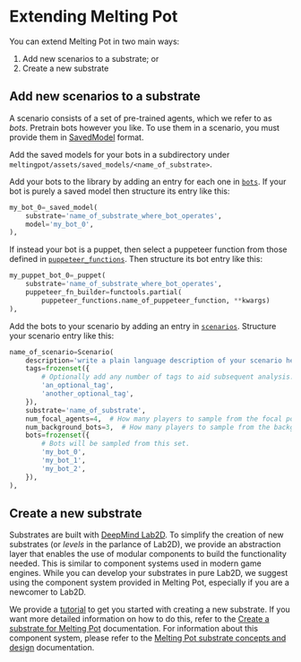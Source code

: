 # Extending Melting Pot

You can extend Melting Pot in two main ways:

1.  Add new scenarios to a substrate; or
2.  Create a new substrate

## Add new scenarios to a substrate

A scenario consists of a set of pre-trained agents, which we refer to as _bots_.
Pretrain bots however you like. To use them in a scenario, you must provide them
in [SavedModel](https://www.tensorflow.org/guide/saved_model) format.

Add the saved models for your bots in a subdirectory under `meltingpot/assets/saved_models/<name_of_substrate>`.

Add your bots to the library by adding an entry for each one in [`bots`](https://github.com/deepmind/meltingpot/tree/main/meltingpot/python/configs/bots/__init__.py).
If your bot is purely a saved model then structure its entry like this:

```python
my_bot_0=_saved_model(
    substrate='name_of_substrate_where_bot_operates',
    model='my_bot_0',
),
```

If instead your bot is a puppet, then select a puppeteer function from those
defined in [`puppeteer_functions`](https://github.com/deepmind/meltingpot/tree/main/meltingpot/python/utils/bots/puppeteer_functions.py).
Then structure its bot entry like this:

```python
my_puppet_bot_0=_puppet(
    substrate='name_of_substrate_where_bot_operates',
    puppeteer_fn_builder=functools.partial(
        puppeteer_functions.name_of_puppeteer_function, **kwargs)
),
```


Add the bots to your scenario by adding an entry in
[`scenarios`](https://github.com/deepmind/meltingpot/tree/main/meltingpot/python/configs/scenarios/__init__.py).
Structure your scenario entry like this:

```python
name_of_scenario=Scenario(
    description='write a plain language description of your scenario here',
    tags=frozenset({
        # Optionally add any number of tags to aid subsequent analysis.
        'an_optional_tag',
        'another_optional_tag',
    }),
    substrate='name_of_substrate',
    num_focal_agents=4,  # How many players to sample from the focal population.
    num_background_bots=3,  # How many players to sample from the background population.
    bots=frozenset({
        # Bots will be sampled from this set.
        'my_bot_0',
        'my_bot_1',
        'my_bot_2',
    }),
),
```



## Create a new substrate

Substrates are built with [DeepMind Lab2D](https://github.com/deepmind/lab2d).
To simplify the creation of new substrates (or _levels_ in the parlance of
Lab2D), we provide an abstraction layer that enables the use of modular
components to build the functionality needed. This is similar to component
systems used in modern game engines. While you can develop your substrates in
pure Lab2D, we suggest using the component system provided in Melting Pot,
especially if you are a newcomer to Lab2D.

We provide a [tutorial](substrate_tutorial/index.md) to get you started with
creating a new substrate. If you want more detailed information on how to do
this, refer to the [Create a substrate for Melting Pot](substrates.md)
documentation. For information about this component system, please refer to the
[Melting Pot substrate concepts and design](concepts.md) documentation.
